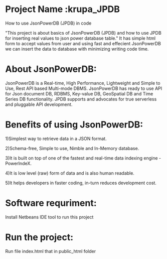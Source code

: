 # Project Name :krupa_JPDB
How to use JsonPowerDB (JPDB) in code

"This project is about basics of JsonPowerDB (JPDB) and how to use JPDB for inserting real values to json power database table."
It has simple html form to accept values from user and using fast and effecient JsonPowerDB we can insert the data to database with minimizing writing code time.

# About JsonPowerDB:
JsonPowerDB is a Real-time, High Performance, Lightweight and Simple to Use, Rest API based Multi-mode DBMS. JsonPowerDB has ready to use API for Json document 
DB, RDBMS, Key-value DB, GeoSpatial DB and Time Series DB functionality. JPDB supports and advocates for true serverless and pluggable API development.

# Benefits of using JsonPowerDB:

1)Simplest way to retrieve data in a JSON format.

2)Schema-free, Simple to use, Nimble and In-Memory database.

3)It is built on top of one of the fastest and real-time data indexing engine - PowerIndeX.

4)It is low level (raw) form of data and is also human readable.

5)It helps developers in faster coding, in-turn reduces development cost.

# Software requriment:
Install  Netbeans IDE tool to run this project

# Run the project:
Run file index.html that in public_html folder
